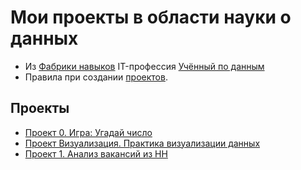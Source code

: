 # Мои проекты в области науки о данных

* Из [Фабрики навыков](https://skillfactory.ru) IT-профессия [Учённый по данным](https://skillfactory.ru/data-science-specialization)
* Правила при создании [проектов](https://github.com/SerG8S/sf_data_science/blob/main/The_Zen_of_Python.md).

## Проекты 

* [Проект 0. Игра: Угадай число](https://github.com/SerG8S/sf_data_science/tree/main/project_0)
* [Проект Визуализация. Практика визуализации данных](https://github.com/SerG8S/sf_data_science/tree/main/project_visualisation)
* [Проект 1. Анализ вакансий из HH](https://github.com/SerG8S/sf_data_science/tree/main/project_1)
